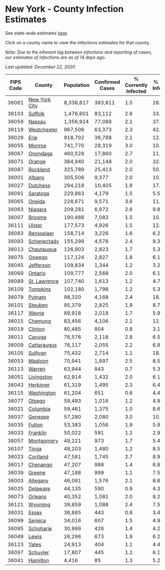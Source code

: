 # New York - County Infection Estimates

See state-wide estimates [here](/infections/us-ny).

Click on a county name to view the infections estimates for that county.

*Note: Due to the inherent lag between infections and reporting of cases, our estimates of infections are as of 14 days ago.*

*Last updated: December 22, 2020*

|   FIPS Code |                         County |   Population |   Confirmed Cases |   % Currently Infected |   % Total Infected |
|-------------|--------------------------------|--------------|-------------------|------------------------|--------------------|
|       36061 | [New York City](new-york-city) |    8,336,817 |           383,811 |                    1.5 |               28.9 |
|       36103 |             [Suffolk](suffolk) |    1,476,601 |            83,112 |                    2.6 |               33.5 |
|       36059 |               [Nassau](nassau) |    1,356,924 |            77,088 |                    2.1 |               37.0 |
|       36119 |     [Westchester](westchester) |      967,506 |            63,373 |                    2.3 |               42.8 |
|       36029 |                   [Erie](erie) |      918,702 |            36,788 |                    2.1 |               12.8 |
|       36055 |               [Monroe](monroe) |      741,770 |            28,319 |                    3.0 |               10.6 |
|       36067 |           [Onondaga](onondaga) |      460,528 |            17,860 |                    2.7 |               11.0 |
|       36071 |               [Orange](orange) |      384,940 |            21,148 |                    2.0 |               32.7 |
|       36087 |           [Rockland](rockland) |      325,789 |            25,413 |                    2.0 |               50.6 |
|       36001 |               [Albany](albany) |      305,506 |             9,377 |                    2.0 |               10.3 |
|       36027 |           [Dutchess](dutchess) |      294,218 |            10,405 |                    1.9 |               17.3 |
|       36091 |           [Saratoga](saratoga) |      229,863 |             4,179 |                    1.5 |                5.5 |
|       36065 |               [Oneida](oneida) |      228,671 |             9,571 |                    3.6 |               11.5 |
|       36063 |             [Niagara](niagara) |      209,281 |             6,972 |                    2.6 |                9.8 |
|       36007 |               [Broome](broome) |      190,488 |             7,083 |                    1.5 |               10.1 |
|       36111 |               [Ulster](ulster) |      177,573 |             4,926 |                    1.5 |               12.7 |
|       36083 |       [Rensselaer](rensselaer) |      158,714 |             3,226 |                    1.6 |                6.2 |
|       36093 |     [Schenectady](schenectady) |      155,299 |             4,578 |                    2.4 |                9.3 |
|       36013 |       [Chautauqua](chautauqua) |      126,903 |             2,823 |                    1.7 |                5.3 |
|       36075 |               [Oswego](oswego) |      117,124 |             2,827 |                    1.8 |                6.1 |
|       36045 |         [Jefferson](jefferson) |      109,834 |             1,344 |                    1.2 |                3.2 |
|       36069 |             [Ontario](ontario) |      109,777 |             2,568 |                    2.0 |                6.1 |
|       36089 |   [St. Lawrence](st.-lawrence) |      107,740 |             1,613 |                    1.2 |                4.7 |
|       36109 |           [Tompkins](tompkins) |      102,180 |             1,798 |                    1.2 |                5.3 |
|       36079 |               [Putnam](putnam) |       98,320 |             4,168 |                    2.4 |               18.6 |
|       36101 |             [Steuben](steuben) |       95,379 |             2,825 |                    1.9 |                8.7 |
|       36117 |                 [Wayne](wayne) |       89,918 |             2,018 |                    1.7 |                5.9 |
|       36015 |             [Chemung](chemung) |       83,456 |             4,106 |                    2.1 |               12.6 |
|       36019 |             [Clinton](clinton) |       80,485 |               804 |                    0.8 |                3.1 |
|       36011 |               [Cayuga](cayuga) |       76,576 |             2,118 |                    2.8 |                6.5 |
|       36009 |     [Cattaraugus](cattaraugus) |       76,117 |             2,055 |                    2.2 |                6.8 |
|       36105 |           [Sullivan](sullivan) |       75,432 |             2,714 |                    1.1 |               18.4 |
|       36053 |             [Madison](madison) |       70,941 |             1,897 |                    2.5 |                8.5 |
|       36113 |               [Warren](warren) |       63,944 |               843 |                    0.7 |                5.3 |
|       36051 |       [Livingston](livingston) |       62,914 |             1,432 |                    2.0 |                6.1 |
|       36043 |           [Herkimer](herkimer) |       61,319 |             1,495 |                    2.3 |                6.4 |
|       36115 |       [Washington](washington) |       61,204 |               651 |                    0.6 |                4.4 |
|       36077 |               [Otsego](otsego) |       59,493 |             1,016 |                    1.2 |                4.9 |
|       36021 |           [Columbia](columbia) |       59,461 |             1,375 |                    1.0 |                8.6 |
|       36037 |             [Genesee](genesee) |       57,280 |             2,080 |                    3.0 |               10.1 |
|       36035 |               [Fulton](fulton) |       53,383 |             1,056 |                    1.9 |                5.9 |
|       36033 |           [Franklin](franklin) |       50,022 |               591 |                    1.2 |                2.9 |
|       36057 |       [Montgomery](montgomery) |       49,221 |               973 |                    1.7 |                5.4 |
|       36107 |                 [Tioga](tioga) |       48,203 |             1,480 |                    1.2 |                8.5 |
|       36023 |           [Cortland](cortland) |       47,581 |             1,745 |                    2.7 |                8.9 |
|       36017 |           [Chenango](chenango) |       47,207 |               988 |                    1.4 |                6.8 |
|       36039 |               [Greene](greene) |       47,188 |               999 |                    1.1 |                7.5 |
|       36003 |           [Allegany](allegany) |       46,091 |             1,576 |                    2.1 |                8.6 |
|       36025 |           [Delaware](delaware) |       44,135 |               590 |                    0.9 |                4.3 |
|       36073 |             [Orleans](orleans) |       40,352 |             1,081 |                    2.0 |                8.2 |
|       36121 |             [Wyoming](wyoming) |       39,859 |             1,088 |                    2.4 |                7.5 |
|       36031 |                 [Essex](essex) |       36,885 |               443 |                    0.8 |                3.4 |
|       36099 |               [Seneca](seneca) |       34,016 |               607 |                    1.5 |                4.9 |
|       36095 |         [Schoharie](schoharie) |       30,999 |               426 |                    1.4 |                4.2 |
|       36049 |                 [Lewis](lewis) |       26,296 |               673 |                    1.9 |                6.2 |
|       36123 |                 [Yates](yates) |       24,913 |               404 |                    1.1 |                4.4 |
|       36097 |           [Schuyler](schuyler) |       17,807 |               445 |                    1.2 |                6.1 |
|       36041 |           [Hamilton](hamilton) |        4,416 |                85 |                    1.3 |                5.2 |